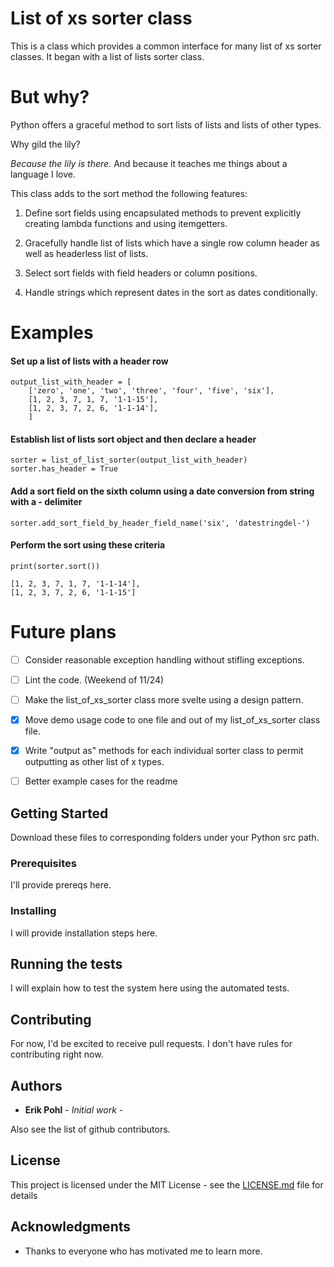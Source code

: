# List of xs sorter class

This is a class which provides a common interface for many list of xs sorter classes.  It began with a list of lists sorter class.

# But why?

Python offers a graceful method to sort lists of lists and lists of other types.

Why gild the lily?

_Because the lily is there._  And because it teaches me things about a language I love.

This class adds to the sort method the following features:
1. Define sort fields using encapsulated methods to prevent explicitly creating lambda functions and using itemgetters.

2. Gracefully handle list of lists which have a single row column header as well as headerless list of lists.

3. Select sort fields with field headers or column positions.

4. Handle strings which represent dates in the sort as dates conditionally.


# Examples

#### Set up a list of lists with a header row
```
output_list_with_header = [
    ['zero', 'one', 'two', 'three', 'four', 'five', 'six'],
    [1, 2, 3, 7, 1, 7, '1-1-15'],
    [1, 2, 3, 7, 2, 6, '1-1-14'],
    ]
```
#### Establish list of lists sort object and then declare a header
```
sorter = list_of_list_sorter(output_list_with_header)
sorter.has_header = True
```
#### Add a sort field on the sixth column using a date conversion from string with a - delimiter 
```
sorter.add_sort_field_by_header_field_name('six', 'datestringdel-')
```
#### Perform the sort using these criteria
```
print(sorter.sort())
```

    [1, 2, 3, 7, 1, 7, '1-1-14'],
    [1, 2, 3, 7, 2, 6, '1-1-15']



# Future plans

- [ ] Consider reasonable exception handling without stifling exceptions.
- [ ] Lint the code. (Weekend of 11/24)
- [ ] Make the list_of_xs_sorter class more svelte using a design pattern.
- [x] Move demo usage code to one file and out of my list_of_xs_sorter class file.
- [x] Write "output as" methods for each individual sorter class to permit outputting as other list of x types.
- [ ] Better example cases for the readme

  
## Getting Started

Download these files to corresponding folders under your Python src path.

### Prerequisites

I'll provide prereqs here.

### Installing

I will provide installation steps here.

## Running the tests

I will explain how to test the system here using the automated tests.

## Contributing

For now, I'd be excited to receive pull requests.  I don't have rules for contributing right now.

## Authors

* **Erik Pohl** - *Initial work* - 

Also see the list of github contributors.

## License

This project is licensed under the MIT License - see the [LICENSE.md](LICENSE.md) file for details

## Acknowledgments

* Thanks to everyone who has motivated me to learn more.
